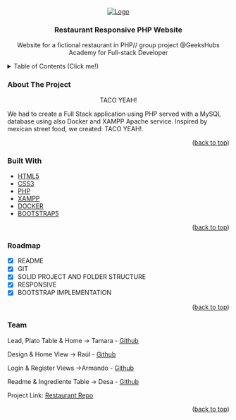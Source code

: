 <div id="top"></div>
<!-- PROJECT LOGO -->
<br />
<div align="center">
  <a href="">
    <img src="https://imgur.com/LYYPP4m.png" alt="Logo">
  </a>

  <h3 align="center">Restaurant Responsive PHP Website</h3>

  <p align="center">
    Website for a fictional restaurant in PHP// group project @GeeksHubs Academy for Full-stack Developer
  </p>
</div>
<!-- TABLE OF CONTENTS -->
<details>
  <summary>Table of Contents (Click me!)</summary>
  <ol>
    <li>
      <a href="#about">About The Project</a>
      <ul>
        <li><a href="#built-with">Built With</a></li>
      </ul>
    </li>
    <li><a href="#roadmap">Roadmap</a></li>
    <li><a href="#contact">The Team</a></li>
  </ol>
</details>


<div id="about"></div>

<!-- ABOUT THE PROJECT -->
### About The Project

<p align="center">TACO YEAH!</p>

We had to create a Full Stack application using PHP served with a MySQL database using also Docker and XAMPP Apache service.
Inspired by mexican street food, we created: TACO YEAH!.

<p align="right">(<a href="#top">back to top</a>)</p>


<div id="built-with"></div>

<!-- BUILT WITH  -->
### Built With

* [HTML5](https://html.spec.whatwg.org/multipage/)
* [CSS3](https://www.w3.org/Style/CSS/)
* [PHP](https://www.php.net/)
* [XAMPP](https://www.apachefriends.org/es/index.html)
* [DOCKER](https://www.docker.com/)
* [BOOTSTRAP5](https://getbootstrap.com/)

<p align="right">(<a href="#top">back to top</a>)</p>


<div id="roadmap"></div>

<!-- ROADMAP -->
### Roadmap

- [X] README
- [X] GIT
- [X] SOLID PROJECT AND FOLDER STRUCTURE 
- [X] RESPONSIVE
- [X] BOOTSTRAP IMPLEMENTATION

<p align="right">(<a href="#top">back to top</a>)</p>


<div id="contact"></div>

<!-- CONTACT -->
### Team

Lead, Plato Table & Home -> Tamara - [Github](https://github.com/tamara96mc)

Design & Home View -> Raúl - [Github](https://github.com/farraul)

Login & Register Views ->Armando - [Github](https://github.com/aramossanchez)

Readme & Ingrediente Table  -> Desa - [Github](https://github.com/NeonFixr) 

Project Link: [Restaurant Repo](https://github.com/tamara96mc/phpRestaurante)


<p align="right">(<a href="#top">back to top</a>)</p>
